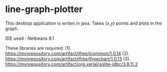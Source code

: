 # line-graph-plotter
This desktop application is writen in java. Takes (x,y) points and plots in the graph. 

IDE used : Netbeans 8.1

These libraries are required:
(1). https://mvnrepository.com/artifact/jfree/jcommon/1.0.14
(2). https://mvnrepository.com/artifact/jfree/jfreechart/1.0.13
(3). https://mvnrepository.com/artifact/org.xerial/sqlite-jdbc/3.8.11.2

